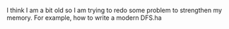 I think I am a bit old so I am trying to redo some problem to strengthen my memory. For example, how to write a modern DFS.ha